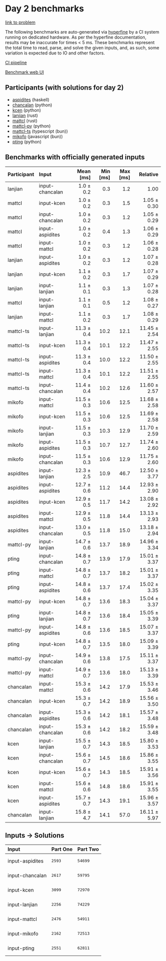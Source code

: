 # Day 2 benchmarks

[link to problem](https://adventofcode.com/2023/day/2)

The following benchmarks are auto-generated via
[hyperfine](https://github.com/sharkdp/hyperfine) by a CI system running on
dedicated hardware. As per the hyperfine documentation, results may be
inaccurate for times < 5 ms. These benchmarks represent the total time to read,
parse, and solve the given inputs, and, as such, some variation is expected due
to IO and other factors.

[CI pipeline](http://ci.papercode.net:8080/teams/main/pipelines/aoc2023)

[Benchmark web UI](https://aoc.ancalagon.black)


## Participants (with solutions for day 2)

- [aspidites](https://github.com/aspidites/aoc2023) (haskell)
- [chancalan](https://github.com/chancalan/aoc2023) (python)
- [kcen](https://github.com/kcen/aoc2023) (python)
- [lanjian](https://github.com/lanjian/aoc-2023) (rust)
- [mattcl](https://github.com/mattcl/aoc2023) (rust)
- [mattcl-py](https://github.com/mattcl/aoc2023-py) (python)
- [mattcl-ts](https://github.com/mattcl/aoc2023-js) (typescript (bun))
- [mikofo](https://github.com/mikofo/advent-of-code-2023) (javascript (bun))
- [pting](https://github.com/pting/aoc2023) (python)


## Benchmarks with officially generated inputs

| Participant | Input | Mean [ms] | Min [ms] | Max [ms] | Relative |
|:---|:---|---:|---:|---:|---:|
| lanjian | input-chancalan | 1.0 ± 0.2 | 0.3 | 1.2 | 1.00 |
| mattcl | input-kcen | 1.0 ± 0.2 | 0.3 | 1.5 | 1.05 ± 0.30 |
| mattcl | input-chancalan | 1.0 ± 0.2 | 0.3 | 1.2 | 1.05 ± 0.29 |
| mattcl | input-aspidites | 1.0 ± 0.2 | 0.4 | 1.3 | 1.06 ± 0.29 |
| mattcl | input-mattcl | 1.0 ± 0.2 | 0.3 | 1.2 | 1.06 ± 0.28 |
| lanjian | input-aspidites | 1.0 ± 0.2 | 0.3 | 1.2 | 1.07 ± 0.28 |
| lanjian | input-kcen | 1.1 ± 0.2 | 0.3 | 1.7 | 1.07 ± 0.29 |
| lanjian | input-lanjian | 1.1 ± 0.1 | 0.3 | 1.3 | 1.07 ± 0.28 |
| mattcl | input-lanjian | 1.1 ± 0.1 | 0.5 | 1.2 | 1.08 ± 0.27 |
| lanjian | input-mattcl | 1.1 ± 0.2 | 0.3 | 1.7 | 1.08 ± 0.29 |
| mattcl-ts | input-lanjian | 11.3 ± 0.4 | 10.2 | 12.1 | 11.45 ± 2.54 |
| mattcl-ts | input-kcen | 11.3 ± 0.4 | 10.1 | 12.2 | 11.47 ± 2.55 |
| mattcl-ts | input-aspidites | 11.3 ± 0.4 | 10.0 | 12.2 | 11.50 ± 2.55 |
| mattcl-ts | input-mattcl | 11.3 ± 0.4 | 10.1 | 12.2 | 11.51 ± 2.55 |
| mattcl-ts | input-chancalan | 11.4 ± 0.4 | 10.2 | 12.6 | 11.60 ± 2.57 |
| mikofo | input-mattcl | 11.5 ± 0.3 | 10.6 | 12.5 | 11.68 ± 2.58 |
| mikofo | input-kcen | 11.5 ± 0.3 | 10.6 | 12.5 | 11.69 ± 2.58 |
| mikofo | input-lanjian | 11.5 ± 0.3 | 10.3 | 12.9 | 11.70 ± 2.59 |
| mikofo | input-aspidites | 11.5 ± 0.3 | 10.7 | 12.7 | 11.74 ± 2.60 |
| mikofo | input-chancalan | 11.5 ± 0.3 | 10.6 | 12.9 | 11.75 ± 2.60 |
| aspidites | input-lanjian | 12.3 ± 2.5 | 10.9 | 46.7 | 12.50 ± 3.77 |
| aspidites | input-aspidites | 12.7 ± 0.6 | 11.2 | 14.4 | 12.93 ± 2.90 |
| aspidites | input-kcen | 12.9 ± 0.5 | 11.7 | 14.2 | 13.08 ± 2.92 |
| aspidites | input-mattcl | 12.9 ± 0.5 | 11.8 | 14.4 | 13.13 ± 2.93 |
| aspidites | input-chancalan | 13.0 ± 0.5 | 11.8 | 15.0 | 13.18 ± 2.94 |
| mattcl-py | input-lanjian | 14.7 ± 0.6 | 13.7 | 18.9 | 14.96 ± 3.34 |
| pting | input-chancalan | 14.8 ± 0.7 | 13.9 | 17.9 | 15.01 ± 3.37 |
| pting | input-mattcl | 14.8 ± 0.7 | 13.7 | 18.2 | 15.01 ± 3.37 |
| pting | input-aspidites | 14.8 ± 0.6 | 13.7 | 17.4 | 15.02 ± 3.35 |
| mattcl-py | input-kcen | 14.8 ± 0.7 | 13.6 | 18.3 | 15.04 ± 3.37 |
| pting | input-lanjian | 14.8 ± 0.7 | 13.6 | 18.4 | 15.05 ± 3.39 |
| mattcl-py | input-aspidites | 14.8 ± 0.6 | 13.6 | 18.5 | 15.07 ± 3.37 |
| pting | input-kcen | 14.8 ± 0.7 | 13.5 | 18.0 | 15.09 ± 3.39 |
| mattcl-py | input-chancalan | 14.9 ± 0.6 | 13.8 | 17.5 | 15.11 ± 3.37 |
| mattcl-py | input-mattcl | 14.9 ± 0.7 | 13.6 | 18.0 | 15.13 ± 3.39 |
| chancalan | input-mattcl | 15.3 ± 0.6 | 14.2 | 17.9 | 15.53 ± 3.46 |
| chancalan | input-kcen | 15.3 ± 0.7 | 14.2 | 18.9 | 15.56 ± 3.50 |
| chancalan | input-aspidites | 15.3 ± 0.6 | 14.2 | 18.1 | 15.57 ± 3.48 |
| chancalan | input-chancalan | 15.3 ± 0.6 | 14.2 | 18.2 | 15.59 ± 3.48 |
| kcen | input-lanjian | 15.5 ± 0.7 | 14.3 | 18.5 | 15.80 ± 3.53 |
| kcen | input-chancalan | 15.6 ± 0.7 | 14.5 | 18.6 | 15.86 ± 3.55 |
| kcen | input-kcen | 15.6 ± 0.7 | 14.3 | 18.5 | 15.91 ± 3.56 |
| kcen | input-mattcl | 15.6 ± 0.6 | 14.8 | 18.6 | 15.91 ± 3.55 |
| kcen | input-aspidites | 15.7 ± 0.7 | 14.3 | 19.1 | 15.96 ± 3.57 |
| chancalan | input-lanjian | 15.8 ± 4.7 | 14.1 | 57.0 | 16.11 ± 5.97 |


## Inputs -> Solutions

| Input | Part One | Part Two |
|:---|:---|:---|
|input-aspidites|<pre>2593</pre>|<pre>54699</pre>|
|input-chancalan|<pre>2617</pre>|<pre>59795</pre>|
|input-kcen|<pre>3099</pre>|<pre>72970</pre>|
|input-lanjian|<pre>2256</pre>|<pre>74229</pre>|
|input-mattcl|<pre>2476</pre>|<pre>54911</pre>|
|input-mikofo|<pre>2162</pre>|<pre>72513</pre>|
|input-pting|<pre>2551</pre>|<pre>62811</pre>|